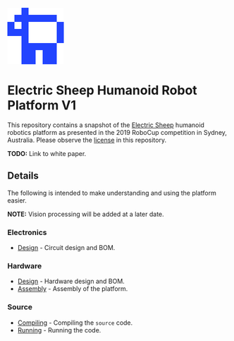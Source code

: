 ![Electric Sheep](source/doc/logo.png)

# Electric Sheep Humanoid Robot Platform V1

This repository contains a snapshot of the
[Electric Sheep](https://humanoid.science) humanoid robotics platform as
presented in the 2019 RoboCup competition in Sydney, Australia. Please observe
the [license](LICENSE) in this repository.

**TODO:** Link to white paper.

## Details

The following is intended to make understanding and using the platform easier.

**NOTE:** Vision processing will be added at a later date.

### Electronics

* [Design](docs/design-pcb.md) - Circuit design and BOM.

### Hardware

* [Design](docs/design-hw.md) - Hardware design and BOM.
* [Assembly](docs/assembly-hw.md) - Assembly of the platform.

### Source

* [Compiling](docs/compiling.md) - Compiling the `source` code.
* [Running](docs/running.md) - Running the code.
